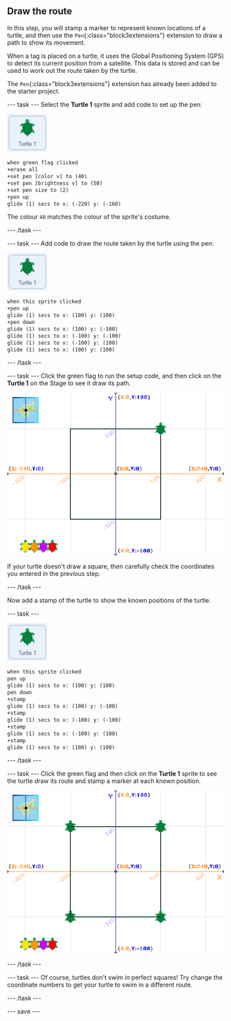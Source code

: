 ## Draw the route

In this step, you will stamp a marker to represent known locations of a turtle, and then use the `Pen`{:class="block3extensions"} extension to draw a path to show its movement. 

When a tag is placed on a turtle, it uses the Global Positioning System (GPS) to detect its current position from a satellite. This data is stored and can be used to work out the route taken by the turtle. 

The `Pen`{:class="block3extensions"} extension has already been added to the starter project. 

--- task ---
Select the **Turtle 1** sprite and add code to set up the pen:

![image of Turtle 1 sprite](images/turtle-1-sprite.png)

```blocks3
when green flag clicked
+erase all
+set pen [color v] to (40)
+set pen [brightness v] to (50)
+set pen size to (2)
+pen up
glide (1) secs to x: (-220) y: (-160)
```

The colour `40` matches the colour of the sprite's costume.

--- /task ---

--- task ---
Add code to draw the route taken by the turtle using the pen:

![image of the Turtle 1 sprite](images/turtle-1-sprite.png)

```blocks3
when this sprite clicked
+pen up
glide (1) secs to x: (100) y: (100)
+pen down
glide (1) secs to x: (100) y: (-100)
glide (1) secs to x: (-100) y: (-100)
glide (1) secs to x: (-100) y: (100)
glide (1) secs to x: (100) y: (100)
```

--- /task ---

--- task ---
Click the green flag to run the setup code, and then click on the **Turtle 1** on the Stage to see it draw its path.

![Path of the Turtle 1 sprite](images/turtle-1-path.png)

If your turtle doesn't draw a square, then carefully check the coordinates you entered in the previous step. 

--- /task ---

Now add a stamp of the turtle to show the known positions of the turtle. 

--- task ---

![image of the Turtle 1 sprite](images/turtle-1-sprite.png)

```blocks3
when this sprite clicked
pen up
glide (1) secs to x: (100) y: (100)
pen down
+stamp
glide (1) secs to x: (100) y: (-100)
+stamp
glide (1) secs to x: (-100) y: (-100)
+stamp
glide (1) secs to x: (-100) y: (100)
+stamp
glide (1) secs to x: (100) y: (100)
```

--- /task ---

--- task ---
Click the green flag and then click on the **Turtle 1** sprite to see the turtle draw its route and stamp a marker at each known position.

![Path of the Turtle 1 sprite with stamps](images/turtle-1-stamps.png)

--- /task ---

--- task ---
Of course, turtles don't swim in perfect squares! Try change the coordinate numbers to get your turtle to swim in a different route.   

--- /task ---

--- save ---
